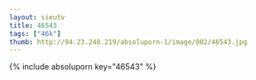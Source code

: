```yaml
--- 
layout: sieutv
title: 46543
tags: ["46k"]
thumb: http://94.23.248.219/absoluporn-1/image/002/46543.jpg
---
```

{% include absoluporn key="46543" %} 
